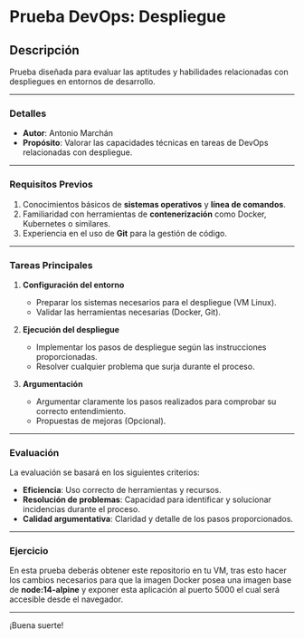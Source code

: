 # Prueba DevOps: Despliegue

## Descripción

Prueba diseñada para evaluar las aptitudes y habilidades relacionadas con despliegues en entornos de desarrollo.

---

### Detalles

- **Autor**: Antonio Marchán  
- **Propósito**: Valorar las capacidades técnicas en tareas de DevOps relacionadas con despliegue.  

---

### Requisitos Previos

1. Conocimientos básicos de **sistemas operativos** y **línea de comandos**.
2. Familiaridad con herramientas de **contenerización** como Docker, Kubernetes o similares.
3. Experiencia en el uso de **Git** para la gestión de código.

---

### Tareas Principales

1. **Configuración del entorno**  
   - Preparar los sistemas necesarios para el despliegue (VM Linux).
   - Validar las herramientas necesarias (Docker, Git).

2. **Ejecución del despliegue**  
   - Implementar los pasos de despliegue según las instrucciones proporcionadas.
   - Resolver cualquier problema que surja durante el proceso.

3. **Argumentación**
   - Argumentar claramente los pasos realizados para comprobar su correcto entendimiento.
   - Propuestas de mejoras (Opcional).

---

### Evaluación

La evaluación se basará en los siguientes criterios:

- **Eficiencia**: Uso correcto de herramientas y recursos.  
- **Resolución de problemas**: Capacidad para identificar y solucionar incidencias durante el proceso.
- **Calidad argumentativa**: Claridad y detalle de los pasos proporcionados.

---

### Ejercicio

En esta prueba deberás obtener este repositorio en tu VM, tras esto hacer los cambios necesarios para que la imagen Docker posea una imagen base de **node:14-alpine** y exponer esta aplicación al puerto 5000 el cual será accesible desde el navegador.

---
¡Buena suerte!
